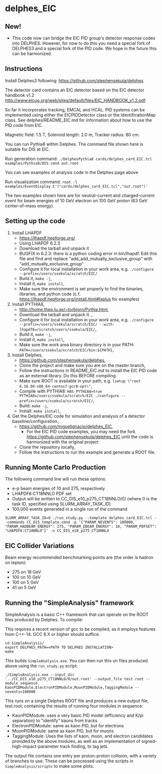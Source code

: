 # delphes_EIC

## New!

* This code now can bridge the EIC PID group's detector response codes into DELPHES. However, for now to do this you need a special fork of DELPHES3 and a special fork of the PID code. We hope in the future this can be harmonized.

## Instructions

Install Delphes3 following:
https://github.com/stephensekula/delphes

The detector card contains an EIC detector based on the EIC detector handbook v1.2
http://www.eicug.org/web/sites/default/files/EIC_HANDBOOK_v1.2.pdf

So far it incorporates tracking, EMCAL and HCAL. PID systems can be implemented using either the EICPIDDetector class or the IdentificationMap class. See delphes/README_EIC.md for information about how to use the PID code from EIC.

Magnetic field: 1.5 T, Solenoid length: 2.0 m, Tracker radius: 80 cm. 

You can run Pythia8 within Delphes. The command file shown here is suitable for DIS at EIC. 

Run generation command:
`./DelphesPythia8 cards/delphes_card_EIC.tcl examples/Pythia8/DIS.cmnd out.root`

You can see examples of analysis code in the Delphes page above

Run visualization command:
 `root -l examples/EventDisplay.C'("cards/delphes_card_EIC.tcl","out.root")'`
 
The two examples shown here are for neutral-current and charged-current event 
for beam energies of 10 GeV electron on 100 GeV proton (63 GeV center-of-mass energy). 


## Setting up the code


1. Install LHAPDF
   * https://lhapdf.hepforge.org/
   * Using LHAPDF 6.2.3
   * Download the tarball and unpack it
   * BUGFIX in 6.2.3: there is a python coding error in bin/lhapdf. Edit this file and find and replace "add_add_mutually_exclusive_group" with "add_mutually_exclusive_group"
   * Configure it for local installation in your work area, e.g. ```./configure --prefix=/users/ssekula/scratch/EIC/```
   * Build it, ```make -j```,
   * Install it, ```make install```,
   * Make sure the environment is set properly to find the binaries, libraries, and python code (c.f. https://lhapdf.hepforge.org/install.html#lxplus for examples)
1. Install PYTHIA8,
   * http://home.thep.lu.se/~torbjorn/Pythia.html,
   * Download the tarball and unpack it. ,
   * Configure it for local installation in your work area, e.g. ```./configure --prefix=/users/ssekula/scratch/EIC/ --with-lhapdf6=/scratch/users/ssekula/EIC/```,
   * Build it, ```make -j```,
   * Install it, ```make install```,
   * Make sure the work area binary directory is in your PATH: ```PATH=/users/ssekula/scratch/EIC/bin:${PATH}```,
1. Install Delphes,
   * https://github.com/stephensekula/delphes,
   * Clone the project and make sure you are on the master branch,
   * Follow the instructions in README_EIC.md to install the EIC PID code as an external library. Do this BEFORE compiling.
   * Make sure ROOT is available in your path, e.g. ```lsetup \"root 6.18.04-x86_64-centos7-gcc8-opt\"```,
   * Compile with PYTHIA8: ```HAS_PYTHIA8=true PYTHIA8=/users/ssekula/scratch/EIC ./configure --prefix=/users/ssekula/scratch/EIC/```,
   * Build: ```make -j```,
   * Install: ```make install```,
1. Get the Delphes/EIC code for simulation and analysis of a detector baseline/configuration.,
   * https://github.com/miguelignacio/delphes_EIC,
      * For the EIC PID code examples, you may need the fork https://github.com/stephensekula/delphes_EIC until the code is harmonized with the original project
   * Clone the repository locally,
   * Follow the instructions to run the example and generate a ROOT file.


## Running Monte Carlo Production

The following command line will run these options:

* e-p beam energies of 10 and 275, respectively
* LHAPDF6:CT18NNLO PDF set
* Output will be written to CC_DIS_e10_p275_CT18NNLO/0/ (where 0 is the task ID, specified using SLURM_ARRAY_TASK_ID)
* 100,000 events generated in a single run of the command

```
SLURM_ARRAY_TASK_ID=0 ./run_study.py --template delphes_card_EIC.tcl --commands CC_DIS_template.cmnd -p '{"PARAM_NEVENTS": 100000, "PARAM_HADBEAM_ENERGY": 275, "PARAM_EBEAM_ENERGY": 10, "PARAM_PDFSET": "LHAPDF6:CT18NNLO"}' -n CC_DIS_e10_p275_CT18NNLO
```

## EIC Collider Variations

Beam energy recommended benchmarking points are (the order is hadron on lepton):

* 275 on 18 GeV
* 100 on 10 GeV
* 100 on 5 GeV
* 41 on 5 GeV


## Running the "SimpleAnalysis" framework

SimpleAnalysis is a basic C++ framework that can operate on the ROOT files produced by Delphes. To compile:

This requires a recent version of gcc to be compiled, as it employs features from C++-14. GCC 8.X or higher should suffice. 

```
cd SimpleAnalysis/
export DELPHES_PATH=<PATH TO DELPHES INSTALLATION>
make
```

This builds ```SimpleAnalysis.exe```. You can then run this on files produced above using the ```run_study.py``` script:

```
./SimpleAnalysis.exe --input_dir '../CC_DIS_e10_p275_CT18NNLO/0/out.root' --output_file test.root --module_sequence KaonPIDModule,ElectronPIDModule,MuonPIDModule,TaggingModule --nevents=100000
```

This runs on a single Delphes ROOT file and produces a new output file, test.root, containing the results of running four modules in sequence:

* KaonPIDModule: uses a very basic PID model (efficiency and K/pi separation) to "identify" kaons from tracks
* ElectronPIDModule: same as kaon PID, but for electrons
* MuonPIDModule: same as kaon PID, but for muons
* TaggingModule: Uses the lists of kaon, muon, and electron candidates provided by the above modules, as well as an implementation of signed-high-impact-parameter track finding, to tag jets.

The output file contains one entry per proton-proton collision, with a variety of branches to use. These can be processed using the scripts in ```SimpleAnalysis/scripts``` to make some plots.


